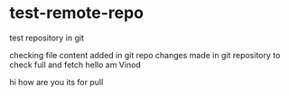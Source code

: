 # test-remote-repo
test repository in git

checking file
 content added in git repo
  changes made in git repository
  to check full and fetch
hello am Vinod

hi how are you
its for pull
